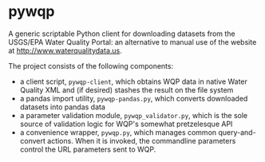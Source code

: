 pywqp
=====

A generic scriptable Python client for downloading datasets from the USGS/EPA Water Quality Portal: an alternative to manual use of the website at http://www.waterqualitydata.us.

The project consists of the following components:
 - a client script, `pywqp-client`, which obtains WQP data in native Water Quality XML and (if desired) stashes the result on the file system
 - a pandas import utility, `pywqp-pandas.py`, which converts downloaded datasets into pandas data
 - a parameter validation module, `pywqp_validator.py`, which is the sole source of validation logic for WQP's somewhat pretzelesque API
 - a convenience wrapper, `pywqp.py`, which manages common query-and-convert actions. When it is invoked, the commandline parameters control the URL parameters sent to WQP.


